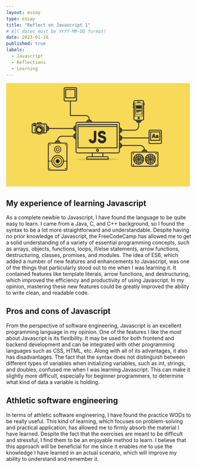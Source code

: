 ```yaml
---
layout: essay
type: essay
title: "Reflect on Javascript 1"
# All dates must be YYYY-MM-DD format!
date: 2023-01-18
published: true
labels:
  - Javascript
  - Reflections
  - Learning
---
```


<img width="500px" class="rounded float-start pe-4" src="../img/Js.png">


## My experience of learning Javascript

As a complete newbie to Javascript, I have found the language to be quite easy to learn.  I came from a Java, C, and C++ background, so I found the syntax to be a lot more straightforward and understandable. Despite having no prior knowledge of Javascript, the FreeCodeCamp has allowed me to get a solid understanding of a variety of essential programming concepts, such as arrays, objects, functions, loops, if/else statements, arrow functions, destructuring, classes, promises, and modules. The idea of ES6, which added a number of new features and enhancements to Javascript, was one of the things that particularly stood out to me when I was learning it. It contained features like template literals, arrow functions, and destructuring, which improved the efficiency and productivity of using Javascript. In my opinion, mastering these new features could be greatly improved the ability to write clean, and readable code.

## Pros and cons of Javascript

From the perspective of software engineering, Javascript is an excellent programming language in my opinion. One of the features I like the most about Javascript is its flexibility. It may be used for both frontend and backend development and can be integrated with other programming languages such as CSS, HTML, etc. Along with all of its advantages, it also has disadvantages. The fact that the syntax does not distinguish between different types of variables when initializing variables, such as int, strings, and doubles, confused me when I was learning Javascript. This can make it slightly more difficult, especially for beginner programmers, to determine what kind of data a variable is holding.

## Athletic software engineering

In terms of athletic software engineering, I have found the practice WODs to be really useful. This kind of learning, which focuses on problem-solving and practical application, has allowed me to firmly absorb the material I have learned. Despite the fact that the exercises are meant to be difficult and stressful, I find them to be an enjoyable method to learn. I believe that this approach will be beneficial for me since it enables me to use the knowledge I have learned in an actual scenario, which will improve my ability to understand and remember it.

